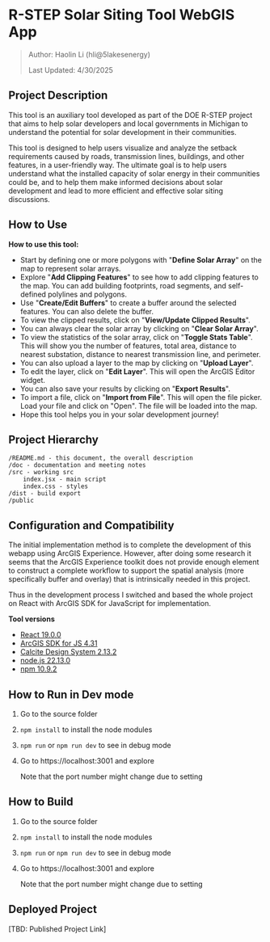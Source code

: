 # R-STEP Solar Siting Tool WebGIS App

> Author: Haolin Li (hli@5lakesenergy)
>
> Last Updated: 4/30/2025



## Project Description

This tool is an auxiliary tool developed as part of the DOE R-STEP project that aims to help solar developers and local governments in Michigan to understand the potential for solar development in their communities.

This tool is designed to help users visualize and analyze the setback requirements caused by roads, transmission lines, buildings, and other features, in a user-friendly way. The ultimate goal is to help users understand what the installed capacity of solar energy in their communities could be, and to help them make informed decisions about solar development and lead to more efficient and effective solar siting discussions.



## How to Use

**How to use this tool:**

- Start by defining one or more polygons with "**Define Solar Array**" on the map to represent solar arrays.
- Explore "**Add Clipping Features**" to see how to add clipping features to the map. You can add building footprints, road segments, and self-defined polylines and polygons.
- Use "**Create/Edit Buffers**" to create a buffer around the selected features. You can also delete the buffer.
- To view the clipped results, click on "**View/Update Clipped Results**".
- You can always clear the solar array by clicking on "**Clear Solar Array**".
- To view the statistics of the solar array, click on "**Toggle Stats Table**". This will show you the number of features, total area, distance to nearest substation, distance to nearest transmission line, and perimeter.
- You can also upload a layer to the map by clicking on "**Upload Layer**".
- To edit the layer, click on "**Edit Layer**". This will open the ArcGIS Editor widget.
- You can also save your results by clicking on "**Export Results**".
- To import a file, click on "**Import from File**". This will open the file picker. Load your file and click on "Open". The file will be loaded into the map.
- Hope this tool helps you in your solar development journey!



## Project Hierarchy

```
/README.md - this document, the overall description
/doc - documentation and meeting notes
/src - working src
	index.jsx - main script
	index.css - styles
/dist - build export
/public
```



## Configuration and Compatibility

The initial implementation method is to complete the development of this webapp using ArcGIS Experience. However, after doing some research it seems that the ArcGIS Experience toolkit does not provide enough element to construct a complete workflow to support the spatial analysis (more specifically buffer and overlay) that is intrinsically needed in this project.

Thus in the development process I switched and based the whole project on React with ArcGIS SDK for JavaScript for implementation.

**Tool versions**

- [React 19.0.0](https://react.dev/)
- [ArcGIS SDK for JS 4.31](https://developers.arcgis.com/javascript/latest/)
- [Calcite Design System 2.13.2](https://developers.arcgis.com/calcite-design-system/)
- [node.js 22.13.0](https://nodejs.org/en)
- [npm 10.9.2](https://www.npmjs.com/)



## How to Run in Dev mode

1. Go to the source folder

2. `npm install` to install the node modules

3. `npm run` or `npm run dev` to see in debug mode

4. Go to https://localhost:3001 and explore

   Note that the port number might change due to setting



## How to Build

1. Go to the source folder

2. `npm install` to install the node modules

3. `npm run` or `npm run dev` to see in debug mode

4. Go to https://localhost:3001 and explore

   Note that the port number might change due to setting



## Deployed Project

[TBD: Published Project Link]